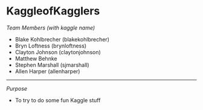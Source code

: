 # KaggleofKagglers

*Team Members (with kaggle name)*
- Blake Kohlbrecher (blakekohlbrecher)
- Bryn Loftness (brynloftness)
- Clayton Johnson (claytonjohnson)
- Matthew Behnke
- Stephen Marshall (sjmarshall)
- Allen Harper (allenharper)

-----------------------------------------------------------

*Purpose*
- To try to do some fun Kaggle stuff